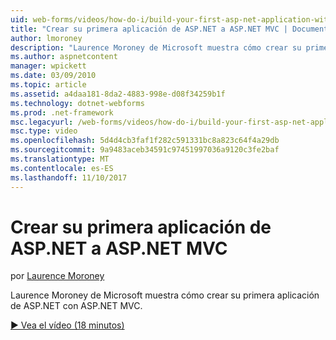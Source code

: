 ```yaml
---
uid: web-forms/videos/how-do-i/build-your-first-asp-net-application-with-asp-net-mvc
title: "Crear su primera aplicación de ASP.NET a ASP.NET MVC | Documentos de Microsoft"
author: lmoroney
description: "Laurence Moroney de Microsoft muestra cómo crear su primera aplicación de ASP.NET con ASP.NET MVC."
ms.author: aspnetcontent
manager: wpickett
ms.date: 03/09/2010
ms.topic: article
ms.assetid: a4daa181-8da2-4883-998e-d08f34259b1f
ms.technology: dotnet-webforms
ms.prod: .net-framework
msc.legacyurl: /web-forms/videos/how-do-i/build-your-first-asp-net-application-with-asp-net-mvc
msc.type: video
ms.openlocfilehash: 5d4d4cb3faf1f282c591331bc8a823c64f4a29db
ms.sourcegitcommit: 9a9483aceb34591c97451997036a9120c3fe2baf
ms.translationtype: MT
ms.contentlocale: es-ES
ms.lasthandoff: 11/10/2017
---
```

<a name="build-your-first-aspnet-application-with-aspnet-mvc"></a>Crear su primera aplicación de ASP.NET a ASP.NET MVC
====================
por [Laurence Moroney](https://github.com/lmoroney)

Laurence Moroney de Microsoft muestra cómo crear su primera aplicación de ASP.NET con ASP.NET MVC.

[&#9654; Vea el vídeo (18 minutos)](https://channel9.msdn.com/Blogs/ASP-NET-Site-Videos/build-your-first-asp-net-application-with-asp-net-mvc)
